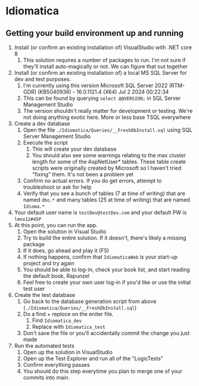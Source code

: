# Idiomatica

## Getting your build environment up and running

1. Install (or confirm an existing installation of) VisualStudio with .NET core 8 
    1. This solution requires a number of packages to run. I'm not sure if they'll install auto-magically or not. We can figure that out together
2. Install (or confirm an existing installation of) a local MS SQL Server for dev and test purposes.
    1. I'm currently using this version Microsoft SQL Server 2022 (RTM-GDR) (KB5040936) - 16.0.1121.4 (X64)   Jul  2 2024 00:22:34 
    2. This can be found by querying `select @@VERSION;` in SQL Server Management Studio
    3. The version shouldn't really matter for development or testing. We're not doing anything exotic here. More or less base TSQL everywhere
3. Create a dev database
    1. Open the file `./Idiomatica/Queries/__FreshDbInstall.sql` using SQL Server Management Studio
    2. Execute the script
        1. This will create your dev database
        2. You should also see some warnings relating to the max cluster length for some of the AspNetUser* tables. These table create scripts were originally created by Microsoft so I haven't tried "fixing" them. It's not been a problem yet
    3. Confirm no actual errors. If you do get errors, attempt to troubleshoot or ask for help
    4. Verify that you see a bunch of tables (7 at time of writing) that are named `dbo.*` and many tables (25 at time of writing) that are named `Idioma.*`
4. Your default user name is `testDev@testDev.com` and your default PW is `lmno12#45P`
5. At this point, you can run the app. 
    1. Open the solution in Visual Studio
    2. Try to build the entire solution. If it doesn't, there's likely a missing package
    3. If it does, go ahead and play it (F5)
    4. If nothing happens, confirm that `IdiomaticaWeb` is your start-up project and try again
    5. You should be able to log-in, check your book list, and start reading the default book, Rapunzel
    6. Feel free to create your own user log-in if you'd like or use the initial test user
6. Create the test database
    1. Go back to the database generation script from above (`./Idiomatica/Queries/__FreshDbInstall.sql`)
    2. Do a find + reploce on the eniter file.
        1. Find `Idiomatica_dev`
        2. Replace with `Idiomatica_test`
    3. Don't save the file or you'll accidentally commit the change you just made
7. Run the automated tests
    1. Open up the solution in VisualStudio
    2. Open up the Test Explorer and run all of the "LogicTests"
    3. Confirm everything passes
    4. You should do this step everytime you plan to merge one of your commits into main.
